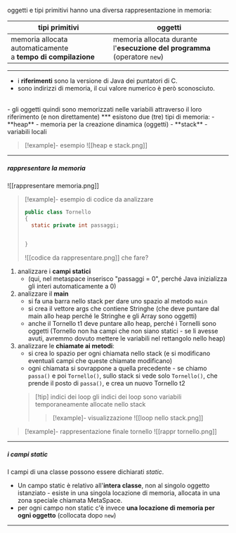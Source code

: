 oggetti e tipi primitivi hanno una diversa rappresentazione in memoria:

| tipi primitivi                                                   | oggetti                                                                       |
| ---------------------------------------------------------------- | ----------------------------------------------------------------------------- |
| memoria allocata automaticamente <br>a **tempo di compilazione** | memoria allocata durante <br>l'**esecuzione del programma** (operatore `new`) |
***
- i **riferimenti** sono la versione di Java dei puntatori di C.
- sono indirizzi di memoria, il cui valore numerico è però sconosciuto.
<br/>
- gli oggetti quindi sono memorizzati nelle variabili attraverso il loro riferimento (e non direttamente)
***
esistono due (tre) tipi di memoria:
- **heap** - memoria per la creazione dinamica (oggetti)
- **stack** - variabili locali
 
>[!example]- esempio
>![[heap e stack.png]]

***
##### rappresentare la memoria
![[rappresentare memoria.png]]



>[!example]- esempio di codice da analizzare
> ```java
> public class Tornello
> {
> 	static private int passaggi;
> 	
> 
> }
> 
>```
>![[codice da rappresentare.png]]
che fare?
1) analizzare i **campi statici** 
	- (qui, nel metaspace inserisco "passaggi = 0", perché Java inizializza gli interi automaticamente a 0)
2) analizzare il **main**
	- si fa una barra nello stack per dare uno spazio al metodo `main` 
	- si crea il vettore args che contiene Stringhe (che deve puntare dal main allo heap perché le Stringhe e gli Array sono oggetti)
	- anche il Tornello t1 deve puntare allo heap, perché i Tornelli sono oggetti (Tornello non ha campi che non siano statici - se li avesse avuti, avremmo dovuto mettere le variabili nel rettangolo nello heap) 
3) analizzare le **chiamate ai metodi**:
	- si crea lo spazio per ogni chiamata nello stack (e si modificano eventuali campi che queste chiamate modificano)
	- ogni chiamata si sovrappone a quella precedente - se chiamo `passa()` e poi `Tornello()`, sullo stack si vede solo `Tornello()`, che prende il posto di `passa()`, e crea un nuovo Tornello t2
	>[!tip] indici dei loop
	>gli indici dei loop sono variabili temporaneamente allocate nello stack
	>>[!example]- visualizzazione
	>>![[loop nello stack.png]]

>[!example]- rappresentazione finale tornello
>![[rappr tornello.png]]

*** 
##### i campi static
I campi di una classe possono essere dichiarati *static*.
- Un campo static è relativo all'**intera classe**, non al singolo oggetto istanziato - esiste in una singola locazione di memoria, allocata in una zona speciale chiamata MetaSpace.
- per ogni campo non static c'è invece **una locazione di memoria per ogni oggetto** (collocata dopo `new`)

***





